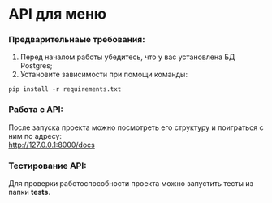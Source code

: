 # API для меню
### Предварительнаые требования:    
1. Перед началом работы убедитесь, что у вас установлена БД Postgres;    
2. Установите зависимости при помощи команды:  
```
pip install -r requirements.txt
```

### Работа с API:    
После запуска проекта можно посмотреть его структуру и поиграться с ним по адресу:      
http://127.0.0.1:8000/docs

### Тестирование API:    
Для проверки работоспособности проекта можно запустить тесты из папки **tests**.
